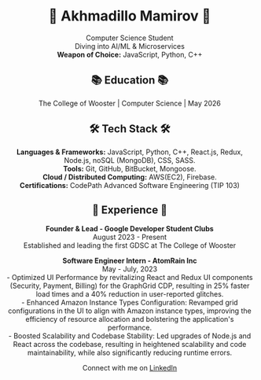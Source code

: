<h1 align="center">🚀 Akhmadillo Mamirov 🚀</h1>
<p align="center">
  Computer Science Student<br>
  Diving into AI/ML & Microservices<br>
  <strong>Weapon of Choice:</strong> JavaScript, Python, C++
</p>

<h2 align="center">📚 Education 📚</h2>
<p align="center">The College of Wooster | Computer Science | May 2026</p>

<h2 align="center">🛠️ Tech Stack 🛠️</h2>
<p align="center">
  <strong>Languages & Frameworks:</strong> JavaScript, Python, C++, React.js, Redux, Node.js, noSQL (MongoDB), CSS, SASS.<br>
  <strong>Tools:</strong> Git, GitHub, BitBucket, Mongoose.<br>
  <strong>Cloud / Distributed Computing:</strong> AWS(EC2), Firebase.<br>
  <strong>Certifications:</strong> CodePath Advanced Software Engineering (TIP 103)
</p>

<h2 align="center">💼 Experience 💼</h2>
<p align="center">
  <strong>Founder & Lead - Google Developer Student Clubs</strong><br>
  August 2023 - Present<br>
  Established and leading the first GDSC at The College of Wooster
</p>

<p align="center">
  <strong>Software Engineer Intern - AtomRain Inc</strong><br>
  May - July, 2023<br>
  - Optimized UI Performance by revitalizing React and Redux UI components (Security, Payment, Billing) for the GraphGrid CDP, resulting in 25% faster load times and a 40% reduction in user-reported glitches.<br>
  - Enhanced Amazon Instance Types Configuration: Revamped grid configurations in the UI to align with Amazon instance types, improving the efficiency of resource allocation and bolstering the application's performance.<br>
  - Boosted Scalability and Codebase Stability: Led upgrades of Node.js and React across the codebase, resulting in heightened scalability and code maintainability, while also significantly reducing runtime errors.
</p>

<p align="center">Connect with me on <a href="https://www.linkedin.com/in/akhmadillomamirov/">LinkedIn</a></p>
